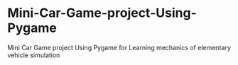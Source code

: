 # Mini-Car-Game-project-Using-Pygame
Mini Car Game project Using Pygame for Learning mechanics of elementary vehicle simulation
